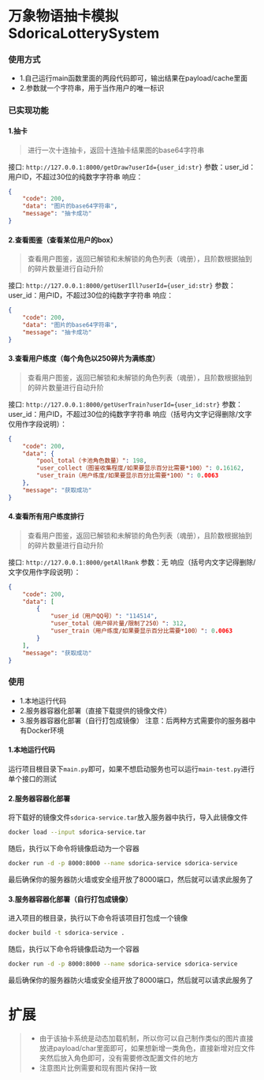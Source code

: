 <!--
 * @Author: 七画一只妖 1157529280@qq.com
 * @Date: 2023-11-10 21:42:48
 * @LastEditors: tanyongqiang 1157529280@qq.com
 * @LastEditTime: 2025-03-08 18:26:03
 * @FilePath: \078万象抽卡3\README.MD
 * @Description: 这是默认设置,请设置`customMade`, 打开koroFileHeader查看配置 进行设置: https://github.com/OBKoro1/koro1FileHeader/wiki/%E9%85%8D%E7%BD%AE
-->
# 万象物语抽卡模拟SdoricaLotterySystem

### 使用方式
- 1.自己运行main函数里面的两段代码即可，输出结果在payload/cache里面
- 2.参数就一个字符串，用于当作用户的唯一标识


### 已实现功能
#### 1.抽卡
> 进行一次十连抽卡，返回十连抽卡结果图的base64字符串

接口: `http://127.0.0.1:8000/getDraw?userId={user_id:str}`
参数：user_id：用户ID，不超过30位的纯数字字符串
响应：
~~~json
{
    "code": 200,
    "data": "图片的base64字符串",
    "message": "抽卡成功"
}
~~~

#### 2.查看图鉴（查看某位用户的box）
> 查看用户图鉴，返回已解锁和未解锁的角色列表（魂册），且阶数根据抽到的碎片数量进行自动升阶

接口: `http://127.0.0.1:8000/getUserIll?userId={user_id:str}`
参数：user_id：用户ID，不超过30位的纯数字字符串
响应：
~~~json
{
    "code": 200,
    "data": "图片的base64字符串",
    "message": "抽卡成功"
}
~~~

#### 3.查看用户练度（每个角色以250碎片为满练度）
> 查看用户图鉴，返回已解锁和未解锁的角色列表（魂册），且阶数根据抽到的碎片数量进行自动升阶

接口: `http://127.0.0.1:8000/getUserTrain?userId={user_id:str}`
参数：user_id：用户ID，不超过30位的纯数字字符串
响应（括号内文字记得删除/文字仅用作字段说明）：
~~~json
{
    "code": 200,
    "data": {
        "pool_total（卡池角色数量）": 198,
        "user_collect（图鉴收集程度/如果要显示百分比需要*100）": 0.16162,
        "user_train（用户练度/如果要显示百分比需要*100）": 0.0063
    },
    "message": "获取成功"
}
~~~

#### 4.查看所有用户练度排行
> 查看用户图鉴，返回已解锁和未解锁的角色列表（魂册），且阶数根据抽到的碎片数量进行自动升阶

接口: `http://127.0.0.1:8000/getAllRank`
参数：无
响应（括号内文字记得删除/文字仅用作字段说明）：
~~~json
{
    "code": 200,
    "data": [
        {
            "user_id（用户QQ号）": "114514",
            "user_total（用户碎片量/限制了250）": 312,
            "user_train（用户练度/如果要显示百分比需要*100）": 0.0063
        }
    ],
    "message": "获取成功"
}
~~~




### 使用
- 1.本地运行代码
- 2.服务器容器化部署（直接下载提供的镜像文件）
- 3.服务器容器化部署（自行打包成镜像）
注意：后两种方式需要你的服务器中有Docker环境

#### 1.本地运行代码
运行项目根目录下`main.py`即可，如果不想启动服务也可以运行`main-test.py`进行单个接口的测试

#### 2.服务器容器化部署
将下载好的镜像文件`sdorica-service.tar`放入服务器中执行，导入此镜像文件
~~~sh
docker load --input sdorica-service.tar
~~~
随后，执行以下命令将镜像启动为一个容器
~~~sh
docker run -d -p 8000:8000 --name sdorica-service sdorica-service
~~~
最后确保你的服务器防火墙或安全组开放了8000端口，然后就可以请求此服务了

#### 3.服务器容器化部署（自行打包成镜像）
进入项目的根目录，执行以下命令将该项目打包成一个镜像
~~~sh
docker build -t sdorica-service .
~~~
随后，执行以下命令将镜像启动为一个容器
~~~sh
docker run -d -p 8000:8000 --name sdorica-service sdorica-service
~~~
最后确保你的服务器防火墙或安全组开放了8000端口，然后就可以请求此服务了


# 扩展
>- 由于该抽卡系统是动态加载机制，所以你可以自己制作类似的图片直接放进payload/char里面即可，如果想新增一类角色，直接新增对应文件夹然后放入角色即可，没有需要修改配置文件的地方
>- 注意图片比例需要和现有图片保持一致
